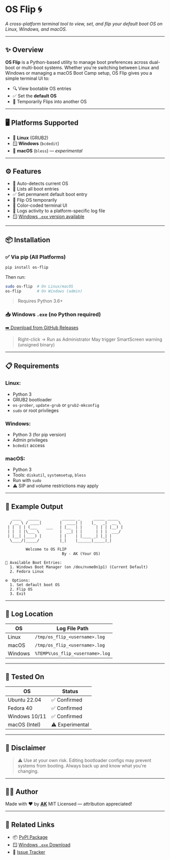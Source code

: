 # OS Flip 🌀

*A cross-platform terminal tool to view, set, and flip your default boot OS on Linux, Windows, and macOS.*

---

## ✨ Overview

**OS Flip** is a Python-based utility to manage boot preferences across dual-boot or multi-boot systems. Whether you're switching between Linux and Windows or managing a macOS Boot Camp setup, OS Flip gives you a simple terminal UI to:

- 🔍 View bootable OS entries
- ✅ Set the **default OS**
- 🔁 Temporarily Flips into another OS

---

## 🖥️ Platforms Supported

- 🐧 **Linux** (GRUB2)
- 🪟 **Windows** (`bcdedit`)
- 🍎 **macOS** (`bless`) — *experimental*

---

## ⚙️ Features

- 🧠 Auto-detects current OS
- 📜 Lists all boot entries
- ✅ Set permanent default boot entry
- 🔁 Flip OS temporarily
- 💬 Color-coded terminal UI
- 📁 Logs activity to a platform-specific log file
- 🪟 [Windows `.exe` version available](https://github.com/AKris15/OS-Flip/releases/latest)

---

## 📦 Installation

### ✅ Via pip (All Platforms)

```bash
pip install os-flip
````

Then run:

```bash
sudo os-flip  # On Linux/macOS
os-flip       # On Windows (admin)
```

> Requires Python 3.6+

### 📥 Windows `.exe` (no Python required)

[➡️ Download from GitHub Releases](https://github.com/AKris15/OS-Flip/releases/latest/download/Os-Flip.exe)

> Right-click → Run as Administrator
> May trigger SmartScreen warning (unsigned binary)

---

## 📋 Requirements

### Linux:

* Python 3
* GRUB2 bootloader
* `os-prober`, `update-grub` or `grub2-mkconfig`
* `sudo` or root privileges

### Windows:

* Python 3 (for pip version)
* Admin privileges
* `bcdedit` access

### macOS:

* Python 3
* Tools: `diskutil`, `systemsetup`, `bless`
* Run with `sudo`
* ⚠️ SIP and volume restrictions may apply

---

## 🚀 Example Output

```text
   ____   _____          ______ _      _____ _____ 
  / __ \ / ____|        |  ____| |    |_   _|  __ \
 | |  | | (___    ___   | |__  | |      | | | |__) |
 | |  | |\___ \         |  __| | |      | | |  ___/ 
 | |__| |____) |        | |    | |____ _| |_| |     
  \____/|_____/         |_|    |______|_____|_|   

         Welcome to OS FLIP 
                         By - AK (Your OS)

📜 Available Boot Entries:
  1. Windows Boot Manager (on /dev/nvme0n1p1) (Current Default)
  2. Fedora Linux

⚙️  Options:
  1. Set default boot OS
  2. Flip OS
  3. Exit
```

---

## 📂 Log Location

| OS      | Log File Path                   |
| ------- | ------------------------------- |
| Linux   | `/tmp/os_flip_<username>.log`   |
| macOS   | `/tmp/os_flip_<username>.log`   |
| Windows | `%TEMP%\os_flip_<username>.log` |

---

## 🧪 Tested On

| OS            | Status          |
| ------------- | --------------- |
| Ubuntu 22.04  | ✅ Confirmed     |
| Fedora 40     | ✅ Confirmed     |
| Windows 10/11 | ✅ Confirmed     |
| macOS (Intel) | ⚠️ Experimental |

---

## 🚧 Disclaimer

> ⚠️ Use at your own risk. Editing bootloader configs may prevent systems from booting. Always back up and know what you're changing.

---

## 👨‍💻 Author

Made with ❤️ by **[AK](https://github.com/AKris15)**
MIT Licensed — attribution appreciated!

---

## 🔗 Related Links

* 📦 [PyPI Package](https://pypi.org/project/os-flip)
* 🪟 [Windows `.exe` Download](https://github.com/AKris15/OS-Flip/releases/latest/download/Os-Flip.exe)
* 🐛 [Issue Tracker](https://github.com/AKris15/OS-Flip/issues)

````
